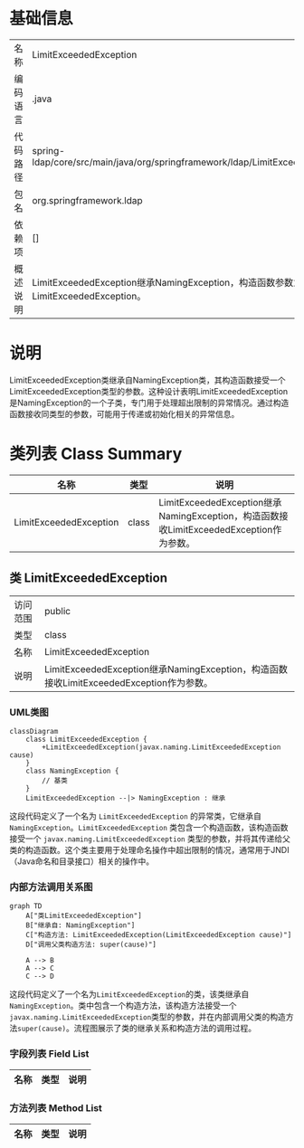 # 基础信息

|      |      |
|------|------|
| 名称 | LimitExceededException |
| 编码语言 | .java |
| 代码路径 | spring-ldap/core/src/main/java/org/springframework/ldap/LimitExceededException.java |
| 包名 | org.springframework.ldap |
| 依赖项 | [] |
| 概述说明 | LimitExceededException继承NamingException，构造函数参数为LimitExceededException。 |

# 说明

LimitExceededException类继承自NamingException类，其构造函数接受一个LimitExceededException类型的参数。这种设计表明LimitExceededException是NamingException的一个子类，专门用于处理超出限制的异常情况。通过构造函数接收同类型的参数，可能用于传递或初始化相关的异常信息。

# 类列表 Class Summary

| 名称   | 类型  | 说明 |
|-------|------|-------------|
| LimitExceededException | class | LimitExceededException继承NamingException，构造函数接收LimitExceededException作为参数。 |



## 类 LimitExceededException

|      |      |
|------|------|
| 访问范围 | public |
| 类型 | class |
| 名称 | LimitExceededException |
| 说明 | LimitExceededException继承NamingException，构造函数接收LimitExceededException作为参数。 |


### UML类图

```mermaid
classDiagram
    class LimitExceededException {
        +LimitExceededException(javax.naming.LimitExceededException cause)
    }
    class NamingException {
        // 基类
    }
    LimitExceededException --|> NamingException : 继承
```

这段代码定义了一个名为 `LimitExceededException` 的异常类，它继承自 `NamingException`。`LimitExceededException` 类包含一个构造函数，该构造函数接受一个 `javax.naming.LimitExceededException` 类型的参数，并将其传递给父类的构造函数。这个类主要用于处理命名操作中超出限制的情况，通常用于JNDI（Java命名和目录接口）相关的操作中。


### 内部方法调用关系图

```mermaid
graph TD
    A["类LimitExceededException"]
    B["继承自: NamingException"]
    C["构造方法: LimitExceededException(LimitExceededException cause)"]
    D["调用父类构造方法: super(cause)"]

    A --> B
    A --> C
    C --> D
```

这段代码定义了一个名为`LimitExceededException`的类，该类继承自`NamingException`。类中包含一个构造方法，该构造方法接受一个`javax.naming.LimitExceededException`类型的参数，并在内部调用父类的构造方法`super(cause)`。流程图展示了类的继承关系和构造方法的调用过程。

### 字段列表 Field List

| 名称  | 类型  | 说明 |
|-------|-------|------|

### 方法列表 Method List

| 名称  | 类型  | 说明 |
|-------|-------|------|




